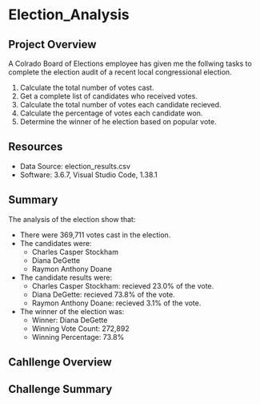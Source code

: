 # Election_Analysis

## Project Overview
A Colrado Board of Elections employee has given me the follwing tasks to complete the election audit of a recent local congressional election.

1. Calculate the total number of votes cast.
2. Get a complete list of candidates who received votes.
3. Calculate the total number of votes each candidate recieved.
4. Calculate the percentage of votes each candidate won.
5. Determine the winner of he election based on popular vote.

## Resources
- Data Source: election_results.csv
- Software: 3.6.7, Visual Studio Code, 1.38.1

## Summary
The analysis of the election show that:
- There were 369,711 votes cast in the election.
- The candidates were:
  - Charles Casper Stockham
  - Diana DeGette
  - Raymon Anthony Doane
- The candidate results were:
  - Charles Casper Stockham: recieved 23.0% of the vote.
  - Diana DeGette: recieved 73.8% of the vote.
  - Raymon Anthony Doane: recieved 3.1% of the vote.
- The winner of the election was:
  - Winner: Diana DeGette
  - Winning Vote Count: 272,892
  - Winning Percentage: 73.8%
 
 ## Cahllenge Overview
 
 ## Challenge Summary
